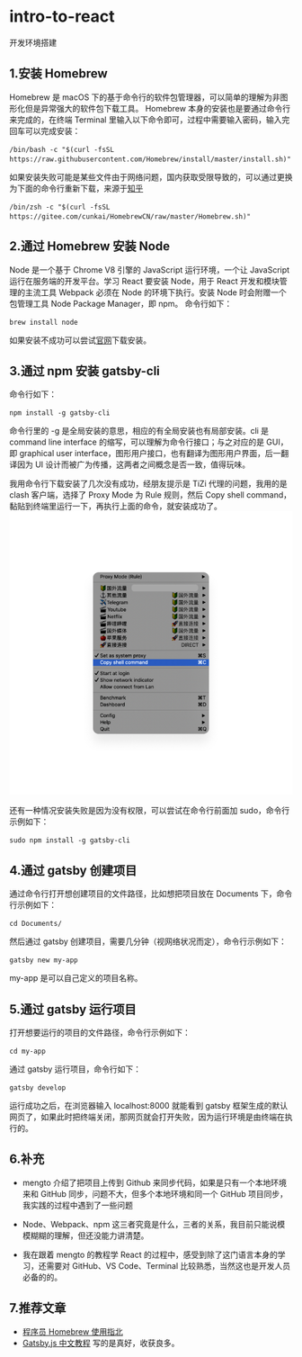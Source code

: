 # intro-to-react

开发环境搭建

## 1.安装 Homebrew

Homebrew 是 macOS 下的基于命令行的软件包管理器，可以简单的理解为非图形化但是异常强大的软件包下载工具。
Homebrew 本身的安装也是要通过命令行来完成的，在终端 Terminal 里输入以下命令即可，过程中需要输入密码，输入完回车可以完成安装：

`/bin/bash -c "$(curl -fsSL https://raw.githubusercontent.com/Homebrew/install/master/install.sh)"`

如果安装失败可能是某些文件由于网络问题，国内获取受限导致的，可以通过更换为下面的命令行重新下载，来源于[知乎](https://www.zhihu.com/question/35928898)

`/bin/zsh -c "$(curl -fsSL https://gitee.com/cunkai/HomebrewCN/raw/master/Homebrew.sh)"`

## 2.通过 Homebrew 安装 Node

Node 是一个基于 Chrome V8 引擎的 JavaScript 运行环境，一个让 JavaScript 运行在服务端的开发平台。学习 React 要安装 Node，用于 React 开发和模块管理的主流工具 Webpack 必须在 Node 的环境下执行。安装 Node 时会附赠一个包管理工具 Node Package Manager，即 npm。
命令行如下：

`brew install node`

如果安装不成功可以尝试[官网](https://nodejs.org/en/)下载安装。

## 3.通过 npm 安装 gatsby-cli

命令行如下：

`npm install -g gatsby-cli`

命令行里的 -g 是全局安装的意思，相应的有全局安装也有局部安装。cli 是 command line interface 的缩写，可以理解为命令行接口；与之对应的是 GUI，即 graphical user interface，图形用户接口，也有翻译为图形用户界面，后一翻译因为 UI 设计而被广为传播，这两者之间概念是否一致，值得玩味。

我用命令行下载安装了几次没有成功，经朋友提示是 TiZi 代理的问题，我用的是 clash 客户端，选择了 Proxy Mode 为 Rule 规则，然后 Copy shell command，黏贴到终端里运行一下，再执行上面的命令，就安装成功了。
![](./md-images/clash.jpg)

还有一种情况安装失败是因为没有权限，可以尝试在命令行前面加 sudo，命令行示例如下：

`sudo npm install -g gatsby-cli`

## 4.通过 gatsby 创建项目

通过命令行打开想创建项目的文件路径，比如想把项目放在 Documents 下，命令行示例如下：

`cd Documents/`

然后通过 gatsby 创建项目，需要几分钟（视网络状况而定），命令行示例如下：

`gatsby new my-app`

my-app 是可以自己定义的项目名称。

## 5.通过 gatsby 运行项目

打开想要运行的项目的文件路径，命令行示例如下：

`cd my-app`

通过 gatsby 运行项目，命令行如下：

`gatsby develop`

运行成功之后，在浏览器输入 localhost:8000 就能看到 gatsby 框架生成的默认网页了，如果此时把终端关闭，那网页就会打开失败，因为运行环境是由终端在执行的。

## 6.补充

- mengto 介绍了把项目上传到 Github 来同步代码，如果是只有一个本地环境来和 GitHub 同步，问题不大，但多个本地环境和同一个 GitHub 项目同步，我实践的过程中遇到了一些问题

- Node、Webpack、npm 这三者究竟是什么，三者的关系，我目前只能说模模糊糊的理解，但还没能力讲清楚。

- 我在跟着 mengto 的教程学 React 的过程中，感受到除了这门语言本身的学习，还需要对 GitHub、VS Code、Terminal 比较熟悉，当然这也是开发人员必备的的。

## 7.推荐文章

- [程序员 Homebrew 使用指北](https://sspai.com/post/56009#toc_22)
- [Gatsby.js 中文教程](https://www.gatsbyjs.cn/tutorial/)
  写的是真好，收获良多。
